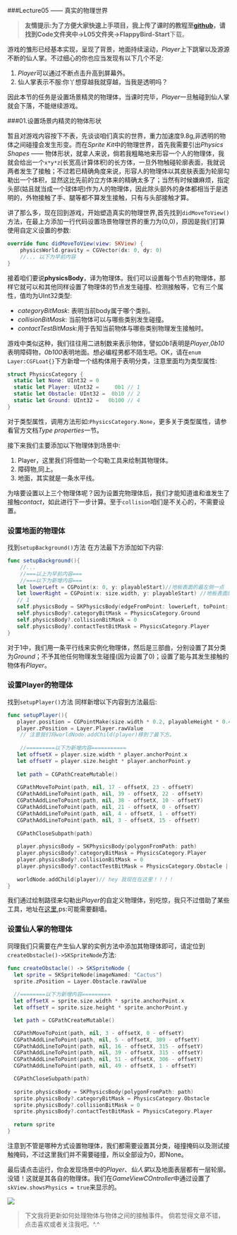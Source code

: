 ###Lecture05 —— 真实的物理世界

>**友情提示:**为了方便大家快速上手项目，我上传了课时的教程至[github](https://github.com/colourful987/JustMakeGame-FlappyBird)，请找到**Code文件夹中->L05文件夹->FlappyBird-Start**下载。

游戏的雏形已经基本实现，呈现了背景，地面持续滚动，*Player*上下跳窜以及源源不断的仙人掌。不过细心的你也应当发现有以下几个不足:

1. *Player*可以通过不断点击升高到屏幕外。
2. 仙人掌表示不服:你丫想穿越我就穿越，当我是透明吗？

因此本节的任务是设置场景精灵的物理体，当课时完毕，*Player*一旦触碰到仙人掌就会下落，不能继续游戏。


###01.设置场景内精灵的物体形状

暂且对游戏内容按下不表，先谈谈咱们真实的世界，重力加速度9.8g,非透明的物体之间碰撞会发生形变。而在*Sprite Kit*中的物理世界，首先我需要引出*Physics Shapes* —— 物体形状，就拿人来说，倘若我粗略地来形容一个人的物理体，我就会给出一个`x*y*z`(长宽高计算体积)的长方体，一旦外物触碰轮廓表面，我就说两者发生了接触；不过若已精确角度来说，形容人的物理体以其皮肤表面为轮廓勾勒出一个体积，显然这比先前的立方体来的精确太多了；当然有时候嫌麻烦，指定头部(姑且就当成一个球体吧)作为人的物理体，因此除头部外的身体都相当于是透明的，外物接触了手、腿等都不算发生接触，只有与头部接触才算。

讲了那么多，现在回到游戏，开始塑造真实的物理世界,首先找到`didMoveToView()`方法，在最上方添加一行代码设置场景物理世界的重力为(0,0)，原因是我们打算使用自定义设置的参数:

```swift
override func didMoveToView(view: SKView) {
    physicsWorld.gravity = CGVector(dx: 0, dy: 0)
    //... 以下为早前内容
}
```    

接着咱们要说**physicsBody**，译为物理体。我们可以设置每个节点的物理体，那样它就可以和其他同样设置了物理体的节点发生碰撞、检测接触等，它有三个属性，值均为UInt32类型:

* *categoryBitMask*: 表明当前body属于哪个类别。
* *collisionBitMask*: 当前物体可以与哪些类别发生碰撞。
* *contactTestBitMask*:用于告知当前物体与哪些类别物理发生接触时。

游戏中类似这种，我们往往用二进制数来表示物体，譬如*0b1*表明是*Player*,*0b10*表明障碍物，*0b100*表明地面。想必编程男都不陌生吧。OK，请在`enum Layer:CGFLoat{}`下方新增一个结构体用于表明分类，注意里面均为类型属性:

```swift
struct PhysicsCategory {
  static let None: UInt32 = 0
  static let Player: UInt32 =     0b1 // 1
  static let Obstacle: UInt32 =  0b10 // 2
  static let Ground: UInt32 =   0b100 // 4
}
```
对于类型属性，调用方法形如:`PhysicsCategory.None`，更多关于类型属性，请参看官方文档*Type properties*一节。

接下来我们主要添加以下物理体到场景中:

1. Player，这里我们将借助一个勾勒工具来绘制其物理体。
2. 障碍物,同上。
3. 地面，其实就是一条水平线。

为啥要设置以上三个物理体呢？因为设置完物理体后，我们才能知道谁和谁发生了接触*contact*，如此进行下一步计算。至于`collision`咱们是不关心的，不需要设置。

### 设置地面的物理体

找到`setupBackground()`方法 在方法最下方添加如下内容:

```swift
func setupBackground(){
	//...
	//===以上为早前内容===
	//===以下为新增内容===
   let lowerLeft = CGPoint(x: 0, y: playableStart)//地板表面的最左侧一点
   let lowerRight = CGPoint(x: size.width, y: playableStart) //地板表面的最右侧一点
   // 1
   self.physicsBody = SKPhysicsBody(edgeFromPoint: lowerLeft, toPoint: lowerRight)
   self.physicsBody?.categoryBitMask = PhysicsCategory.Ground
   self.physicsBody?.collisionBitMask = 0
   self.physicsBody?.contactTestBitMask = PhysicsCategory.Player
}
```

对于1中，我们用一条平行线来实例化物理体，然后是三部曲，分别设置了其分类为*Ground*；不予其他任何物理发生碰撞(因为设置了0)；设置了能与其发生接触的物体有*Player*。


### 设置Player的物理体

找到`setupPlayer()`方法 同样新增以下内容到方法最后:

```swift
func setupPlayer(){
   player.position = CGPointMake(size.width * 0.2, playableHeight * 0.4 + playableStart)
   player.zPosition = Layer.Player.rawValue
	// 注意我们将worldNode.addChild(player)移到了最下方。
	
	//=========以下为新增内容===========
   let offsetX = player.size.width * player.anchorPoint.x
   let offsetY = player.size.height * player.anchorPoint.y
   
   let path = CGPathCreateMutable()
   
   CGPathMoveToPoint(path, nil, 17 - offsetX, 23 - offsetY)
   CGPathAddLineToPoint(path, nil, 39 - offsetX, 22 - offsetY)
   CGPathAddLineToPoint(path, nil, 38 - offsetX, 10 - offsetY)
   CGPathAddLineToPoint(path, nil, 21 - offsetX, 0 - offsetY)
   CGPathAddLineToPoint(path, nil, 4 - offsetX, 1 - offsetY)
   CGPathAddLineToPoint(path, nil, 3 - offsetX, 15 - offsetY)
   
   CGPathCloseSubpath(path)
   
   player.physicsBody = SKPhysicsBody(polygonFromPath: path)
   player.physicsBody?.categoryBitMask = PhysicsCategory.Player
   player.physicsBody?.collisionBitMask = 0
   player.physicsBody?.contactTestBitMask = PhysicsCategory.Obstacle | PhysicsCategory.Ground
   
   worldNode.addChild(player)// hey 我现在在这里！！！！
}
```   

我们通过绘制路径来勾勒出*Player*的自定义物理体，别吃惊，我只不过借助了某些工具，地址在[这里](http://stackoverflow.com/questions/19040144/spritekits-skphysicsbody-with-polygon-helper-tool),ps:可能需要翻墙。


### 设置仙人掌的物理体

同理我们只需要在产生仙人掌的实例方法中添加其物理体即可，请定位到`createObstacle()->SKSpriteNode`方法:

```swift
func createObstacle() -> SKSpriteNode {
  let sprite = SKSpriteNode(imageNamed: "Cactus")
  sprite.zPosition = Layer.Obstacle.rawValue
  
  //========以下为新增内容=========
  let offsetX = sprite.size.width * sprite.anchorPoint.x
  let offsetY = sprite.size.height * sprite.anchorPoint.y

  let path = CGPathCreateMutable()

  CGPathMoveToPoint(path, nil, 3 - offsetX, 0 - offsetY)
  CGPathAddLineToPoint(path, nil, 5 - offsetX, 309 - offsetY)
  CGPathAddLineToPoint(path, nil, 16 - offsetX, 315 - offsetY)
  CGPathAddLineToPoint(path, nil, 39 - offsetX, 315 - offsetY)
  CGPathAddLineToPoint(path, nil, 51 - offsetX, 306 - offsetY)
  CGPathAddLineToPoint(path, nil, 49 - offsetX, 1 - offsetY)

  CGPathCloseSubpath(path)
  
  sprite.physicsBody = SKPhysicsBody(polygonFromPath: path)
  sprite.physicsBody?.categoryBitMask = PhysicsCategory.Obstacle
  sprite.physicsBody?.collisionBitMask = 0
  sprite.physicsBody?.contactTestBitMask = PhysicsCategory.Player
  
  return sprite
}
```   

注意到不管是哪种方式设置物理体，我们都需要设置其分类，碰撞掩码以及测试接触掩码，不过这里我们并不需要碰撞，所以全部设为0，即None。


最后请点击运行，你会发现场景中的*Player*、*仙人掌*以及地面表层都有一层轮廓。没错！这就是其各自的物理体。我们在*GameViewCOntroller*中通过设置了` skView.showsPhysics = true`来显示的。

![](https://raw.githubusercontent.com/colourful987/JustMakeGame-FlappyBird/master/Resource/L05/L05-Result.png)

> 下文我将更新如何处理物体与物体之间的接触事件。 倘若觉得文章不错，点击喜欢或者关注我吧。^.^